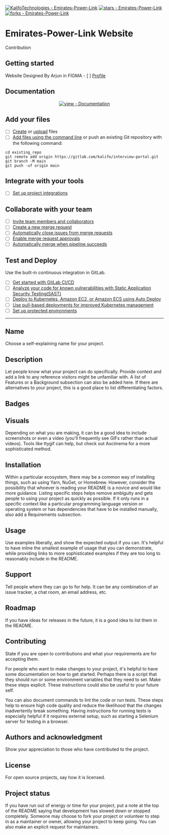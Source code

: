 [![KalifoTechnologies - Emirates-Power-Link](https://img.shields.io/static/v1?label=KalifoTechnologies&message=Emirates-Power-Link&color=blue&logo=github)](https://github.com/KalifoTechnologies/Emirates-Power-Link "Go to GitHub repo")
[![stars - Emirates-Power-Link](https://img.shields.io/github/stars/KalifoTechnologies/Emirates-Power-Link?style=social)](https://github.com/KalifoTechnologies/Emirates-Power-Link)
[![forks - Emirates-Power-Link](https://img.shields.io/github/forks/KalifoTechnologies/Emirates-Power-Link?style=social)](https://github.com/KalifoTechnologies/Emirates-Power-Link)

# Emirates-Power-Link Website

Contribution

## Getting started

Website Designed By Arjun in FIGMA - [ ] [Profile](https://github.com/Esdark)

<div align="center">





</div>

## Documentation

<div align="center">

[![view - Documentation](https://img.shields.io/badge/view-Documentation-blue?style=for-the-badge)](/docs/ "Go to project documentation")

</div>

## Add your files

- [ ] [Create](https://github.com/KalifoTechnologies/Emirates-Power-Link/new/main) or [upload](https://github.com/KalifoTechnologies/Emirates-Power-Link/upload/main) files
- [ ] [Add files using the command line](https://docs.gitlab.com/ee/gitlab-basics/add-file.html#add-a-file-using-the-command-line) or push an existing Git repository with the following command:

```
cd existing_repo
git remote add origin https://gitlab.com/kalifo/interview-portal.git
git branch -M main
git push -uf origin main
```

## Integrate with your tools

- [ ] [Set up project integrations](https://gitlab.com/kalifo/interview-portal/-/settings/integrations)

## Collaborate with your team

- [ ] [Invite team members and collaborators](https://github.com/KalifoTechnologies/Emirates-Power-Link)
- [ ] [Create a new merge request](https://github.com/KalifoTechnologies/Emirates-Power-Link/compare)
- [ ] [Automatically close issues from merge requests](https://github.com/KalifoTechnologies/Emirates-Power-Link/compare#closing-issues-automatically)
- [ ] [Enable merge request approvals](https://github.com/KalifoTechnologies/Emirates-Power-Link/pulls)
- [ ] [Automatically merge when pipeline succeeds](https://github.com/KalifoTechnologies/Emirates-Power-Link/pulls)

## Test and Deploy

Use the built-in continuous integration in GitLab.

- [ ] [Get started with GitLab CI/CD](https://docs.gitlab.com/ee/ci/quick_start/index.html)
- [ ] [Analyze your code for known vulnerabilities with Static Application Security Testing(SAST)](https://docs.gitlab.com/ee/user/application_security/sast/)
- [ ] [Deploy to Kubernetes, Amazon EC2, or Amazon ECS using Auto Deploy](https://docs.gitlab.com/ee/topics/autodevops/requirements.html)
- [ ] [Use pull-based deployments for improved Kubernetes management](https://docs.gitlab.com/ee/user/clusters/agent/)
- [ ] [Set up protected environments](https://docs.gitlab.com/ee/ci/environments/protected_environments.html)

***



## Name
Choose a self-explaining name for your project.

## Description
Let people know what your project can do specifically. Provide context and add a link to any reference visitors might be unfamiliar with. A list of Features or a Background subsection can also be added here. If there are alternatives to your project, this is a good place to list differentiating factors.

## Badges







## Visuals
Depending on what you are making, it can be a good idea to include screenshots or even a video (you'll frequently see GIFs rather than actual videos). Tools like ttygif can help, but check out Asciinema for a more sophisticated method.

## Installation
Within a particular ecosystem, there may be a common way of installing things, such as using Yarn, NuGet, or Homebrew. However, consider the possibility that whoever is reading your README is a novice and would like more guidance. Listing specific steps helps remove ambiguity and gets people to using your project as quickly as possible. If it only runs in a specific context like a particular programming language version or operating system or has dependencies that have to be installed manually, also add a Requirements subsection.

## Usage
Use examples liberally, and show the expected output if you can. It's helpful to have inline the smallest example of usage that you can demonstrate, while providing links to more sophisticated examples if they are too long to reasonably include in the README.

## Support
Tell people where they can go to for help. It can be any combination of an issue tracker, a chat room, an email address, etc.

## Roadmap
If you have ideas for releases in the future, it is a good idea to list them in the README.

## Contributing
State if you are open to contributions and what your requirements are for accepting them.

For people who want to make changes to your project, it's helpful to have some documentation on how to get started. Perhaps there is a script that they should run or some environment variables that they need to set. Make these steps explicit. These instructions could also be useful to your future self.

You can also document commands to lint the code or run tests. These steps help to ensure high code quality and reduce the likelihood that the changes inadvertently break something. Having instructions for running tests is especially helpful if it requires external setup, such as starting a Selenium server for testing in a browser.

## Authors and acknowledgment
Show your appreciation to those who have contributed to the project.

## License
For open source projects, say how it is licensed.

## Project status
If you have run out of energy or time for your project, put a note at the top of the README saying that development has slowed down or stopped completely. Someone may choose to fork your project or volunteer to step in as a maintainer or owner, allowing your project to keep going. You can also make an explicit request for maintainers.
